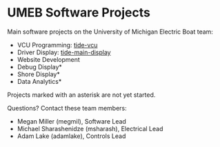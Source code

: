 # UMEB Software Projects

Main software projects on the University of Michigan Electric Boat team:
* VCU Programming: [tide-vcu](https://github.com/uofmelectricboat/tide-vcu)
* Driver Display: [tide-main-display](https://github.com/uofmelectricboat/tide-main-display)
* Website Development
* Debug Display*
* Shore Display*
* Data Analytics*

Projects marked with an asterisk are not yet started.

Questions? Contact these team members:
* Megan Miller (megmil), Software Lead
* Michael Sharashenidze (msharash), Electrical Lead
* Adam Lake (adamlake), Controls Lead
